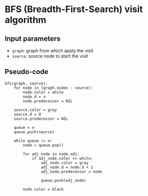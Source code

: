 # BFS (Breadth-First-Search) visit algorithm

## Input parameters

- `graph`: graph from which apply the visit
- `source`: source node to start the visit

## Pseudo-code

```
bfs(graph, source):
    for node in (graph.nodes - source):
        node.color = white
        node.d = ∞
        node.predecessor = NIL

    source.color = gray
    source.d = 0
    source.predecessor = NIL

    queue = ∅
    queue.push(source)

    while queue != ∅:
        node = queue.pop()

        for adj_node in node.adj:
            if adj_node.color == white:
                adj_node.color = gray
                adj_node.d = node.d + 1
                adj_node.predecessor = node

                queue.push(adj_node)

        node.color = black
```
